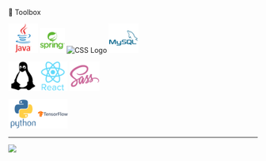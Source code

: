 

🧰 Toolbox

<img src="https://raw.githubusercontent.com/devicons/devicon/1119b9f84c0290e0f0b38982099a2bd027a48bf1/icons/java/java-original-wordmark.svg" alt="CSS Logo" width="60" height="60"/>  <img src="https://raw.githubusercontent.com/devicons/devicon/1119b9f84c0290e0f0b38982099a2bd027a48bf1/icons/spring/spring-original-wordmark.svg" alt="CSS Logo" width="50" height="50"/>  <img src="https://upload.wikimedia.org/wikipedia/commons/thumb/9/9c/IntelliJ_IDEA_Icon.svg/512px-IntelliJ_IDEA_Icon.svg.png?20200803071016" alt="CSS Logo" width="50" height="50"/> <img src="https://raw.githubusercontent.com/devicons/devicon/1119b9f84c0290e0f0b38982099a2bd027a48bf1/icons/mysql/mysql-plain-wordmark.svg" alt="CSS Logo" width="60" height="60"/>

<img src="https://github.com/devicons/devicon/blob/master/icons/linux/linux-plain.svg" alt="Linux Logo" width="60" height="60"/><img src="https://github.com/devicons/devicon/blob/master/icons/react/react-original-wordmark.svg" alt="React Logo" width="60" height="60"/> <img src="https://raw.githubusercontent.com/devicons/devicon/55609aa5bd817ff167afce0d965585c92040787a/icons/sass/sass-original.svg" alt= "Sass Logo" width="60" height="60"/>


<img src="https://github.com/devicons/devicon/blob/master/icons/python/python-original-wordmark.svg" alt="Python Logo" width="60" height="60"/><img src="https://github.com/devicons/devicon/blob/master/icons/tensorflow/tensorflow-original-wordmark.svg" alt="Tensorflow Logo" width="60" height="60"/> 

---

![](https://komarev.com/ghpvc/?username=mtamerb&color=red)



